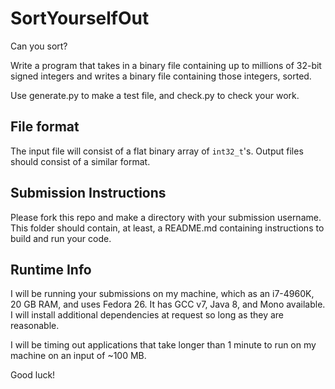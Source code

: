 # SortYourselfOut
Can you sort?

Write a program that takes in a binary file containing up to millions of 32-bit signed integers and 
writes a binary file containing those integers, sorted.

Use generate.py to make a test file, and check.py to check your work.

## File format
The input file will consist of a flat binary array of `int32_t`'s. Output files should consist of a similar format.

## Submission Instructions

Please fork this repo and make a directory with your submission username.
This folder should contain, at least, a README.md containing instructions to build and run your code. 

## Runtime Info
I will be running your submissions on my machine, which as an i7-4960K, 20 GB RAM, and uses 
Fedora 26. It has GCC v7, Java 8, and Mono available. I will install additional dependencies at request
so long as they are reasonable.

I will be timing out applications that take longer than 1 minute to run on my machine on an input of ~100 MB.

Good luck!